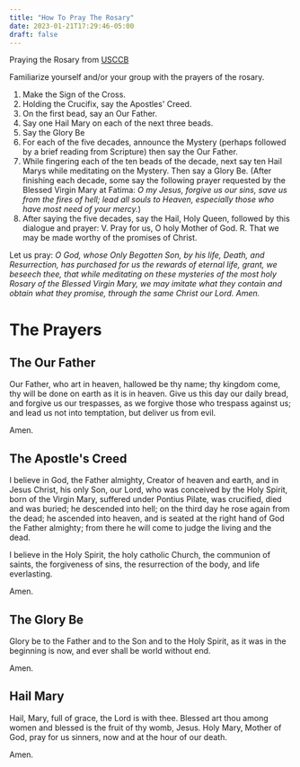 ```yaml
---
title: "How To Pray The Rosary"
date: 2023-01-21T17:29:46-05:00
draft: false
---
```


Praying the Rosary from [USCCB](https://www.usccb.org/how-to-pray-the-rosary) 

Familiarize yourself and/or your group with the prayers of the rosary.

1. Make the Sign of the Cross.
2. Holding the Crucifix, say the Apostles' Creed.
3. On the first bead, say an Our Father.
4. Say one Hail Mary on each of the next three beads.
5. Say the Glory Be
6. For each of the five decades, announce the Mystery (perhaps followed by a brief reading from Scripture) then say the Our Father.
7. While fingering each of the ten beads of the decade, next say ten Hail Marys while meditating on the Mystery. Then say a Glory Be.
    (After finishing each decade, some say the following prayer requested by the Blessed Virgin Mary at Fatima: _O my Jesus, forgive us our sins, save us from the fires of hell; lead all souls to Heaven, especially those who have most need of your mercy._)
8. After saying the five decades, say the Hail, Holy Queen, followed by this dialogue and prayer:
    V. Pray for us, O holy Mother of God.
    R. That we may be made worthy of the promises of Christ.
    
Let us pray: _O God, whose Only Begotten Son, by his life, Death, and Resurrection, has purchased for us the rewards of eternal life, grant, we beseech thee, that while meditating on these mysteries of the most holy Rosary of the Blessed Virgin Mary, we may imitate what they contain and obtain what they promise, through the same Christ our Lord. Amen._


# The Prayers

## The Our Father

Our Father, who art in heaven,
hallowed be thy name;
thy kingdom come,
thy will be done
on earth as it is in heaven.
Give us this day our daily bread,
and forgive us our trespasses,
as we forgive those who trespass against us;
and lead us not into temptation,
but deliver us from evil.

Amen.



## The Apostle's Creed

I believe in God,
the Father almighty,
Creator of heaven and earth,
and in Jesus Christ, his only Son, our Lord,
who was conceived by the Holy Spirit,
born of the Virgin Mary,
suffered under Pontius Pilate,
was crucified, died and was buried;
he descended into hell;
on the third day he rose again from the dead;
he ascended into heaven,
and is seated at the right hand of God the Father almighty;
from there he will come to judge the living and the dead.

I believe in the Holy Spirit,
the holy catholic Church,
the communion of saints,
the forgiveness of sins,
the resurrection of the body,
and life everlasting.

Amen.

## The Glory Be

Glory be to the Father
and to the Son
and to the Holy Spirit,
as it was in the beginning
is now, and ever shall be
world without end.

Amen.

## Hail Mary

Hail, Mary, full of grace,
the Lord is with thee.
Blessed art thou among women
and blessed is the fruit of thy womb, Jesus.
Holy Mary, Mother of God,
pray for us sinners,
now and at the hour of our death.

Amen.
